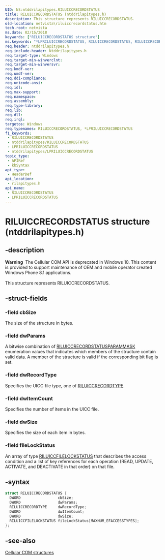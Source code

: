```yaml
---
UID: NS:ntddrilapitypes.RILUICCRECORDSTATUS
title: RILUICCRECORDSTATUS (ntddrilapitypes.h)
description: This structure represents RILUICCRECORDSTATUS.
old-location: netvista\riluiccrecordstatus.htm
tech.root: netvista
ms.date: 02/16/2018
keywords: ["RILUICCRECORDSTATUS structure"]
ms.keywords: "*LPRILUICCRECORDSTATUS, RILUICCRECORDSTATUS, RILUICCRECORDSTATUS structure [Network Drivers Starting with Windows Vista], netvista.riluiccrecordstatus, rilapitypes/RILUICCRECORDSTATUS"
req.header: ntddrilapitypes.h
req.include-header: Ntddrilapitypes.h
req.target-type: Windows
req.target-min-winverclnt: 
req.target-min-winversvr: 
req.kmdf-ver: 
req.umdf-ver: 
req.ddi-compliance: 
req.unicode-ansi: 
req.idl: 
req.max-support: 
req.namespace: 
req.assembly: 
req.type-library: 
req.lib: 
req.dll: 
req.irql: 
targetos: Windows
req.typenames: RILUICCRECORDSTATUS, *LPRILUICCRECORDSTATUS
f1_keywords:
 - RILUICCRECORDSTATUS
 - ntddrilapitypes/RILUICCRECORDSTATUS
 - LPRILUICCRECORDSTATUS
 - ntddrilapitypes/LPRILUICCRECORDSTATUS
topic_type:
 - APIRef
 - kbSyntax
api_type:
 - HeaderDef
api_location:
 - rilapitypes.h
api_name:
 - RILUICCRECORDSTATUS
 - LPRILUICCRECORDSTATUS
---
```


# RILUICCRECORDSTATUS structure (ntddrilapitypes.h)


## -description

<div class="alert"><b>Warning</b>  The Cellular COM API is deprecated in Windows 10. This content is provided to support maintenance of OEM and mobile operator created Windows Phone 8.1 applications.</div><div> </div>This structure represents RILUICCRECORDSTATUS.

## -struct-fields

### -field cbSize

The size of the structure in bytes.

### -field dwParams

A bitwise combination of <a href="..\rilapitypes\ne-rilapitypes-riluiccrecordstatusparammask.md">RILUICCRECORDSTATUSPARAMMASK</a> enumeration values that indicates which members of the structure contain valid data. A member of the structure is valid if the corresponding bit flag is set.

### -field dwRecordType

Specifies the UICC file type, one of <a href="..\rilapitypes\ne-rilapitypes-riluiccrecordtype.md">RILUICCRECORDTYPE</a>.

### -field dwItemCount

Specifies the number of items in the UICC file.

### -field dwSize

Specifies the size of each item in bytes.

### -field fileLockStatus

An array of type <a href="..\rilapitypes\ns-rilapitypes-riluiccfilelockstatus.md">RILUICCFILELOCKSTATUS</a> that describes the access condition and a list of key references for each operation (READ, UPDATE, ACTIVATE, and DEACTIVATE in that order) on that file.

## -syntax

```cpp
struct RILUICCRECORDSTATUS {
  DWORD                 cbSize;
  DWORD                 dwParams;
  RILUICCRECORDTYPE     dwRecordType;
  DWORD                 dwItemCount;
  DWORD                 dwSize;
  RILUICCFILELOCKSTATUS fileLockStatus[MAXNUM_EFACCESSTYPES];
};
```

## -see-also

<a href="/previous-versions/windows/hardware/cellular/dn946511(v=vs.85)">Cellular COM structures</a>

